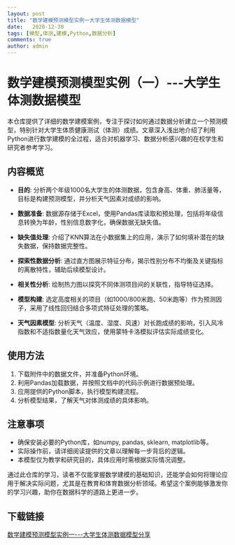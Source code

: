 ```yaml
---
layout: post
title: "数学建模预测模型实例一大学生体测数据模型"
date:   2020-12-30
tags: [模型,体测,建模,Python,数据分析]
comments: true
author: admin
---
```

# 数学建模预测模型实例（一）---大学生体测数据模型

本仓库提供了详细的数学建模案例，专注于探讨如何通过数据分析建立一个预测模型，特别针对大学生体质健康测试（体测）成绩。文章深入浅出地介绍了利用Python进行数学建模的全过程，适合对机器学习、数据分析感兴趣的在校学生和研究者参考学习。

## 内容概览

- **目的**: 分析两个年级1000名大学生的体测数据，包含身高、体重、肺活量等，目标是构建预测模型，并分析天气因素对成绩的影响。
  
- **数据准备**: 数据源存储于Excel，使用Pandas库读取和预处理，包括将年级信息转换为年龄，性别信息数字化，确保数据无缺失值。

- **缺失值处理**: 介绍了KNN算法在小数据集上的应用，演示了如何填补潜在的缺失数据，保持数据完整性。

- **探索性数据分析**: 通过直方图展示特征分布，揭示性别分布不均衡及关键指标的离散特性，辅助后续模型设计。

- **相关性分析**: 绘制热力图以探究不同体测项目间的关联性，指导特征选择。

- **模型构建**: 选定高度相关的项目（如1000/800米跑、50米跑等）作为预测因子，采用了线性回归结合多项式特征处理的策略。

- **天气因素模型**: 分析天气（温度、湿度、风速）对长跑成绩的影响，引入风冷指数和不适指数量化天气效应，使用蒙特卡洛模拟评估实际成绩变化。

## 使用方法

1. 下载附件中的数据文件，并准备Python环境。
2. 利用Pandas加载数据，并按照文档中的代码示例进行数据预处理。
3. 应用提供的Python脚本，执行模型构建流程。
4. 分析模型结果，了解天气对体测成绩的具体影响。

## 注意事项

- 确保安装必要的Python库，如numpy, pandas, sklearn, matplotlib等。
- 实际操作前，请详细阅读提供的文章以理解每一步背后的逻辑。
- 本模型仅为教学和研究目的，具体应用时需根据实际情况调整。

通过此仓库的学习，读者不仅能掌握数学建模的基础知识，还能学会如何将理论应用于解决实际问题，尤其是在教育和体育数据分析领域。希望这个案例能够激发你的学习兴趣，助你在数据科学的道路上更进一步。

## 下载链接

[数学建模预测模型实例一---大学生体测数据模型分享](https://pan.quark.cn/s/4d25893c59a0)